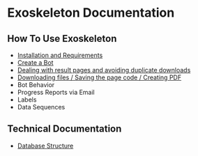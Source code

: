 # Exoskeleton Documentation

## How To Use Exoskeleton

* [Installation and Requirements](installation.md)
* [Create a Bot](create-a-bot.md)
* [Dealing with result pages and avoiding duplicate downloads](parse-search-results.md)
* [Downloading files / Saving the page code / Creating PDF](handling-pages.md)
* Bot Behavior
* Progress Reports via Email
* Labels
* Data Sequences



## Technical Documentation

* [Database Structure](https://github.com/RuedigerVoigt/exoskeleton/tree/master/Database-Scripts)
